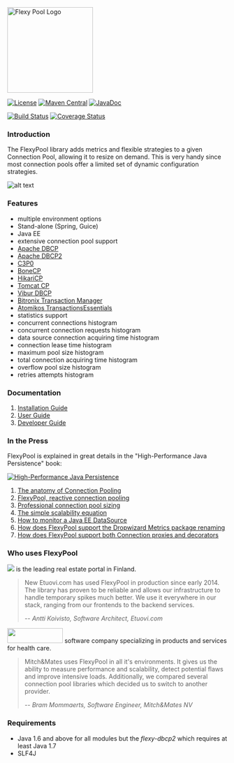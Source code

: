 <img src="https://raw.githubusercontent.com/wiki/vladmihalcea/flexy-pool/image/FlexyPoolLogo.jpg" alt="Flexy Pool Logo" height="196">

[![License](https://img.shields.io/github/license/vladmihalcea/flexy-pool.svg)](https://raw.githubusercontent.com/vladmihalcea/flexy-pool/master/LICENSE)
[![Maven Central](https://img.shields.io/maven-central/v/com.vladmihalcea.flexy-pool/flexy-pool-parent.svg)](http://search.maven.org/#artifactdetails|com.vladmihalcea.flexy-pool|flexy-pool-parent|1.2.4|pom)
[![JavaDoc](https://img.shields.io/badge/javadoc-1.2.4-blue.svg)](http://www.javadoc.io/doc/com.vladmihalcea.flexy-pool/flexy-pool-core/1.2.4)

[![Build Status](https://travis-ci.org/vladmihalcea/flexy-pool.svg)](https://travis-ci.org/vladmihalcea/flexy-pool)
[![Coverage Status](https://coveralls.io/repos/vladmihalcea/flexy-pool/badge.svg?branch=master)](https://coveralls.io/r/vladmihalcea/flexy-pool?branch=master)

### Introduction

The FlexyPool library adds metrics and flexible strategies to a given Connection Pool, allowing it to resize on demand.
This is very handy since most connection pools offer a limited set of dynamic configuration strategies.

![alt text](https://raw.githubusercontent.com/wiki/vladmihalcea/flexy-pool/image/architecture/FlexyPoolArchitecture.png  "Flexy Pool Architecture")

### Features 

* multiple environment options
 * Stand-alone (Spring, Guice)
 * Java EE
* extensive connection pool support
 * [Apache DBCP](http://commons.apache.org/proper/commons-dbcp/)
 * [Apache DBCP2](http://commons.apache.org/proper/commons-dbcp/)
 * [C3P0](http://www.mchange.com/projects/c3p0/)
 * [BoneCP](http://jolbox.com/)
 * [HikariCP](http://brettwooldridge.github.io/HikariCP/)
 * [Tomcat CP](http://tomcat.apache.org/tomcat-7.0-doc/jdbc-pool.html)
 * [Vibur DBCP](http://www.vibur.org/)
 * [Bitronix Transaction Manager](https://github.com/bitronix/btm)
 * [Atomikos TransactionsEssentials](http://www.atomikos.com/Main/TransactionsEssentials)
* statistics support
 * concurrent connections histogram
 * concurrent connection requests histogram
 * data source connection acquiring time histogram
 * connection lease time histogram
 * maximum pool size histogram
 * total connection acquiring time histogram
 * overflow pool size histogram
 * retries attempts histogram

### Documentation 

1. [Installation Guide](https://github.com/vladmihalcea/flexy-pool/wiki/Installation-Guide)
2. [User Guide](https://github.com/vladmihalcea/flexy-pool/wiki/User-Guide)
3. [Developer Guide](https://github.com/vladmihalcea/flexy-pool/wiki/Developer-Guide)

### In the Press

FlexyPool is explained in great details in the "High-Performance Java Persistence" book:

<a href="https://leanpub.com/high-performance-java-persistence">
<img src="https://vladmihalcea.files.wordpress.com/2015/10/highperformancejavapersistencesmall.jpg" alt="High-Performance Java Persistence">
</a>

1. [The anatomy of Connection Pooling](http://vladmihalcea.com/2014/04/17/the-anatomy-of-connection-pooling)
2. [FlexyPool, reactive connection pooling](http://vladmihalcea.com/2014/04/25/flexy-pool-reactive-connection-pooling)
3. [Professional connection pool sizing](http://vladmihalcea.com/2014/04/30/professional-connection-pool-sizing)
4. [The simple scalability equation](http://vladmihalcea.com/2014/05/20/the-simple-scalability-equation)
5. [How to monitor a Java EE DataSource](http://vladmihalcea.com/2015/06/18/how-to-monitor-a-java-ee-datasource/)
6. [How does FlexyPool support the Dropwizard Metrics package renaming](http://vladmihalcea.com/2015/07/02/how-does-flexypool-support-the-dropwizard-metrics-package-renaming/)
7. [How does FlexyPool support both Connection proxies and decorators](http://vladmihalcea.com/2015/08/25/how-does-flexypool-support-both-connection-proxies-and-decorators/)

### Who uses FlexyPool

<a href="http://www.etuovi.com/"><img src="http://avain.etuovi.com/media/layout/images/etuovi-logo.gif"/></a> is the leading real estate portal in Finland.

> New Etuovi.com has used FlexyPool in production since early 2014. 
> The library has proven to be reliable and allows our infrastructure to handle temporary spikes much better. 
> We use it everywhere in our stack, ranging from our frontends to the backend services.
>
> -- <cite>Antti Koivisto, Software Architect, Etuovi.com</cite>

<a href="http://www.mitchandmates.com/"><img src="http://www.mitchandmates.com/uploads/images/logo_mitchandmates.png" height="34" width="127"/></a> software company specializing in products and services for health care.

> Mitch&Mates uses FlexyPool in all it's environments. It gives us the ability to measure performance and scalability, detect potential flaws and improve intensive loads.
> Additionally, we compared several connection pool libraries which decided us to switch to another provider.
>
> -- <cite>Bram Mommaerts, Software Engineer, Mitch&Mates NV</cite>

### Requirements

* Java 1.6 and above for all modules but the *flexy-dbcp2* which requires at least Java 1.7
* SLF4J
